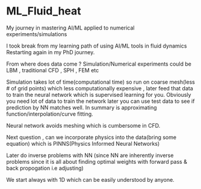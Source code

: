 # ML_Fluid_heat
My journey in mastering AI/ML applied to numerical experiments/simulations

I took break from my learning path of using AI/ML tools in fluid dynamics
Restarting again in my PhD journey.

From where does data come ?
Simulation/Numerical experiments could be LBM , traditional CFD , SPH , FEM etc

Simulation takes lot of time(computational time) so run on coarse mesh(less # of grid points) which less computationally expensive , later feed that data to train the neural network which is supervised learning for you.
Obviously you need lot of data to train the network later you can use test data to see if prediction by NN matches well.
In summary is approximating function/interpolation/curve fitting.

Neural network avoids meshing which is cumbersome in CFD.

Next question , can we incorporate physics into the data(bring some equation) which is PINNS(Physics Informed Neural Networks)

Later do inverse problems with NN (since NN are inherently inverse problems since it is all about finding optimal weights with forward pass & back propogation i.e adjusting)

We start always with 1D which can be easily understood by anyone.
